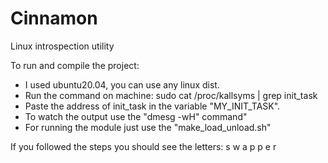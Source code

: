 # Cinnamon
Linux introspection utility

To run and compile the project:

* I used ubuntu20.04, you can use any linux dist.
* Run the command on machine: sudo cat /proc/kallsyms | grep init_task
* Paste the address of init_task in the variable "MY_INIT_TASK".
* To watch the output use the "dmesg -wH" command"
* For running the module just use the "make_load_unload.sh"

If you followed the steps you should see the letters: s w a p p e r



